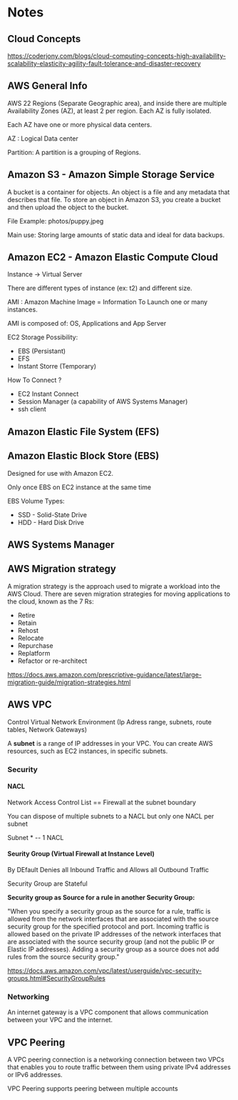 # Notes


## Cloud Concepts

https://coderjony.com/blogs/cloud-computing-concepts-high-availability-scalability-elasticity-agility-fault-tolerance-and-disaster-recovery

## AWS General Info

AWS 22 Regions (Separate Geographic area), and inside there are multiple Availability Zones (AZ), at least 2 per region. Each AZ is fully isolated.

Each AZ have one or more physical data centers.

AZ : Logical Data center

Partition: A partition is a grouping of Regions. 

## Amazon S3 - Amazon Simple Storage Service 

A bucket is a container for objects. An object is a file and any metadata that describes that file. To store an object in Amazon S3, you create a bucket and then upload the object to the bucket.

File Example:  photos/puppy.jpeg

Main use: Storing large amounts of static data and ideal for data backups.

## Amazon EC2 - Amazon Elastic Compute Cloud

Instance -> Virtual Server

There are different types of instance (ex: t2) and different size.

AMI : Amazon Machine Image = Information To Launch one or many instances.

AMI is composed of: OS, Applications and App Server

EC2 Storage Possibility:
- EBS (Persistant)
- EFS
- Instant Storre (Temporary)

How To Connect ?

- EC2 Instant Connect
- Session Manager (a capability of AWS Systems Manager)
- ssh client

## Amazon Elastic File System (EFS)

## Amazon Elastic Block Store (EBS)

Designed for use with Amazon EC2.

Only once EBS on EC2 instance at the same time

EBS Volume Types:
- SSD - Solid-State Drive
- HDD - Hard Disk Drive

## AWS Systems Manager

## AWS Migration strategy

A migration strategy is the approach used to migrate a workload into the AWS Cloud. There are seven migration strategies for moving applications to the cloud, known as the 7 Rs:

- Retire
- Retain
- Rehost
- Relocate
- Repurchase
- Replatform
- Refactor or re-architect

https://docs.aws.amazon.com/prescriptive-guidance/latest/large-migration-guide/migration-strategies.html

## AWS VPC

Control Virtual Network Environment (Ip Adress range, subnets, route tables, Network Gateways)

A __subnet__ is a range of IP addresses in your VPC. You can create AWS resources, such as EC2 instances, in specific subnets.


### Security

#### NACL 

Network Access Control List == Firewall at the subnet boundary

You can dispose of multiple subnets to a NACL but only one NACL per subnet

Subnet * -- 1 NACL

#### Seurity Group (Virtual Firewall at Instance Level)

By DEfault Denies all Inbound Traffic and Allows all Outbound Traffic

Security Group are Stateful


__Security group as Source for a rule in another Security Group:__

"When you specify a security group as the source for a rule, traffic is allowed from the network interfaces that are associated with the source security group for the specified protocol and port. Incoming traffic is allowed based on the private IP addresses of the network interfaces that are associated with the source security group (and not the public IP or Elastic IP addresses). Adding a security group as a source does not add rules from the source security group."


https://docs.aws.amazon.com/vpc/latest/userguide/vpc-security-groups.html#SecurityGroupRules

### Networking

An internet gateway is a VPC component that allows communication between your VPC and the internet.

## VPC Peering

A VPC peering connection is a networking connection between two VPCs that enables you to route traffic between them using private IPv4 addresses or IPv6 addresses. 

VPC Peering supports peering between multiple accounts
